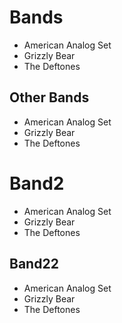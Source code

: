 # Bands

* American Analog Set
* Grizzly Bear
* The Deftones

## Other Bands

* American Analog Set
* Grizzly Bear
* The Deftones

# Band2

* American Analog Set
* Grizzly Bear
* The Deftones

## Band22

* American Analog Set
* Grizzly Bear
* The Deftones
